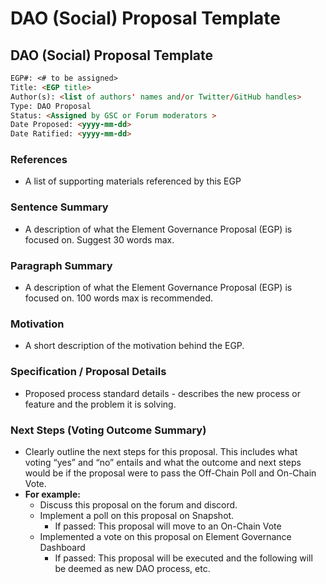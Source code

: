 # DAO (Social) Proposal Template

## DAO (Social) Proposal Template

```markdown
EGP#: <# to be assigned>
Title: <EGP title>
Author(s): <list of authors' names and/or Twitter/GitHub handles>
Type: DAO Proposal
Status: <Assigned by GSC or Forum moderators >
Date Proposed: <yyyy-mm-dd>
Date Ratified: <yyyy-mm-dd>
```

### **References**

* A list of supporting materials referenced by this EGP

### **Sentence Summary**

* A description of what the Element Governance Proposal (EGP) is focused on. Suggest 30 words max.

### **Paragraph Summary**

* A description of what the Element Governance Proposal (EGP) is focused on. 100 words max is recommended.

### **Motivation**

* A short description of the motivation behind the EGP.

### **Specification / Proposal Details**

* Proposed process standard details - describes the new process or feature and the problem it is solving.

### Next Steps (Voting Outcome Summary)

* Clearly outline the next steps for this proposal. This includes what voting “yes” and “no” entails and what the outcome and next steps would be if the proposal were to pass the Off-Chain Poll and On-Chain Vote.
* **For example:**
  * Discuss this proposal on the forum and discord.
  * Implement a poll on this proposal on Snapshot.
    * If passed: This proposal will move to an On-Chain Vote
  * Implemented a vote on this proposal on Element Governance Dashboard
    * If passed: This proposal will be executed and the following will be deemed as new DAO process, etc.

